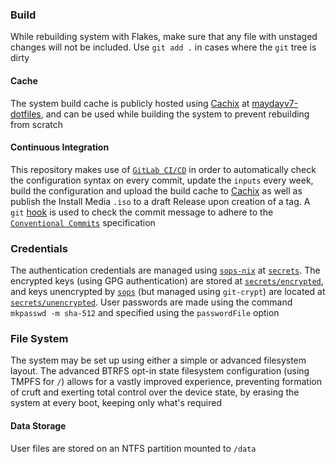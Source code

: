 ### Build
While rebuilding system with Flakes, make sure that any file with unstaged changes will not be included. Use `git add .` in cases where the `git` tree is dirty

#### Cache
The system build cache is publicly hosted using [Cachix](https://www.cachix.org) at [maydayv7-dotfiles](https://app.cachix.org/cache/maydayv7-dotfiles), and can be used while building the system to prevent rebuilding from scratch

#### Continuous Integration
This repository makes use of [`GitLab CI/CD`](../.gitlab/.gitlab-ci.yml) in order to automatically check the configuration syntax on every commit, update the `inputs` every week, build the configuration and upload the build cache to [Cachix](https://app.cachix.org/cache/maydayv7-dotfiles) as well as publish the Install Media `.iso` to a draft Release upon creation of a tag. A `git` [hook](../.git-hooks) is used to check the commit message to adhere to the [`Conventional Commits`](https://www.conventionalcommits.org) specification

### Credentials
The authentication credentials are managed using [`sops-nix`](https://github.com/Mic92/sops-nix) at [`secrets`](../secrets). The encrypted keys (using GPG authentication) are stored at [`secrets/encrypted`](../secrets/encrypted), and keys unencrypted by [`sops`](https://github.com/mozilla/sops) (but managed using `git-crypt`) are located at [`secrets/unencrypted`](../secrets/unencrypted). User passwords are made using the command `mkpasswd -m sha-512` and specified using the `passwordFile` option

### File System
The system may be set up using either a simple or advanced filesystem layout. The advanced BTRFS opt-in state filesystem configuration (using TMPFS for `/`) allows for a vastly improved experience, preventing formation of cruft and exerting total control over the device state, by erasing the system at every boot, keeping only what's required

#### Data Storage
User files are stored on an NTFS partition mounted to `/data`